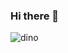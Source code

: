 ### Hi there 👋

<!--
**Nguyenbaha/NguyenBaHa** is a ✨ _special_ ✨ repository because its `README.md` (this file) appears on your GitHub profile.
NgNgNg

-
- 💬 Ask me about ...
- 📫 How to reach me: ...
- 😄 Pronouns: ...
- ⚡ Fun fact: ...
-->
![dino](https://user-images.githubusercontent.com/74853522/148596815-e3e351be-ca93-4e78-9aa1-9acb51244755.gif)
